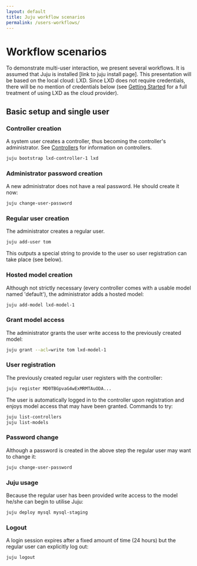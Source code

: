 ```yaml
---
layout: default
title: Juju workflow scenarios
permalink: /users-workflows/
---
```



# Workflow scenarios

To demonstrate multi-user interaction, we present several workflows. It is
assumed that Juju is installed [link to juju install page]. This presentation
will be based on the local cloud: LXD. Since LXD does not require credentials,
there will be no mention of credentials below (see
[Getting Started](./getting-started.html) for a full treatment of using LXD as
the cloud provider).


## Basic setup and single user

### Controller creation
A system user creates a controller, thus becoming the controller's
administrator. See [Controllers](./controllers.html) for information on
controllers.

```bash
juju bootstrap lxd-controller-1 lxd
```

### Administrator password creation
A new administrator does not have a real password. He should create it now:

```bash
juju change-user-password
```

### Regular user creation
The administrator creates a regular user.

```bash
juju add-user tom
```

This outputs a special string to provide to the user so user registration can
take place (see below).

### Hosted model creation
Although not strictly necessary (every controller comes with a usable model
named 'default'), the administrator adds a hosted model:

```bash
juju add-model lxd-model-1
```

### Grant model access
The administrator grants the user write access to the previously created model:

```bash
juju grant --acl=write tom lxd-model-1
```

### User registration
The previously created regular user registers with the controller:

```bash
juju register MD0TBGpvaG4wExMRMTAuODA...
```

The user is automatically logged in to the controller upon registration and
enjoys model access that may have been granted. Commands to try:

```bash
juju list-controllers
juju list-models
```

### Password change
Although a password is created in the above step the regular user may want to
change it:

```bash
juju change-user-password
```

### Juju usage
Because the regular user has been provided write access to the model
he/she can begin to utilise Juju:

```bash
juju deploy mysql mysql-staging
```

### Logout
A login session expires after a fixed amount of time (24 hours) but the regular
user can explicitly log out:

```bash
juju logout
```